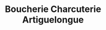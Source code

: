 ---
title: "Boucherie Charcuterie Artiguelongue"
url: /saint-sever/boucherie-charcuterie-artiguelongue/
shop: boucherie
---